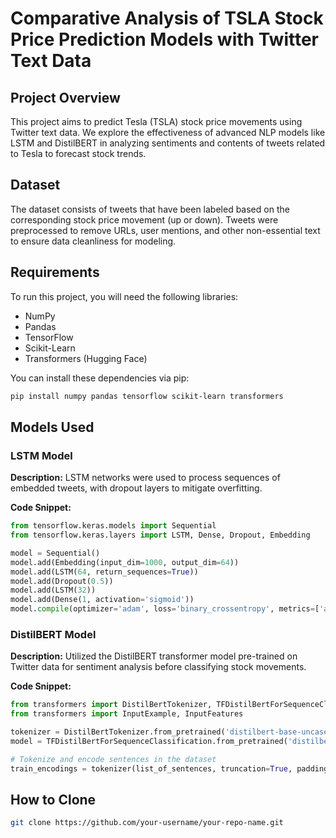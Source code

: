 # Comparative Analysis of TSLA Stock Price Prediction Models with Twitter Text Data

## Project Overview
This project aims to predict Tesla (TSLA) stock price movements using Twitter text data. We explore the effectiveness of advanced NLP models like LSTM and DistilBERT in analyzing sentiments and contents of tweets related to Tesla to forecast stock trends.

## Dataset
The dataset consists of tweets that have been labeled based on the corresponding stock price movement (up or down). Tweets were preprocessed to remove URLs, user mentions, and other non-essential text to ensure data cleanliness for modeling.

## Requirements
To run this project, you will need the following libraries:
- NumPy
- Pandas
- TensorFlow
- Scikit-Learn
- Transformers (Hugging Face)

You can install these dependencies via pip:
```bash
pip install numpy pandas tensorflow scikit-learn transformers
```

## Models Used

### LSTM Model
**Description:** LSTM networks were used to process sequences of embedded tweets, with dropout layers to mitigate overfitting.

**Code Snippet:**
```python
from tensorflow.keras.models import Sequential
from tensorflow.keras.layers import LSTM, Dense, Dropout, Embedding

model = Sequential()
model.add(Embedding(input_dim=1000, output_dim=64))
model.add(LSTM(64, return_sequences=True))
model.add(Dropout(0.5))
model.add(LSTM(32))
model.add(Dense(1, activation='sigmoid'))
model.compile(optimizer='adam', loss='binary_crossentropy', metrics=['accuracy'])
```

### DistilBERT Model
**Description:** Utilized the DistilBERT transformer model pre-trained on Twitter data for sentiment analysis before classifying stock movements.

**Code Snippet:**
```python
from transformers import DistilBertTokenizer, TFDistilBertForSequenceClassification
from transformers import InputExample, InputFeatures

tokenizer = DistilBertTokenizer.from_pretrained('distilbert-base-uncased')
model = TFDistilBertForSequenceClassification.from_pretrained('distilbert-base-uncased')

# Tokenize and encode sentences in the dataset
train_encodings = tokenizer(list_of_sentences, truncation=True, padding=True, max_length=128)
```

## How to Clone

```bash
git clone https://github.com/your-username/your-repo-name.git
```




